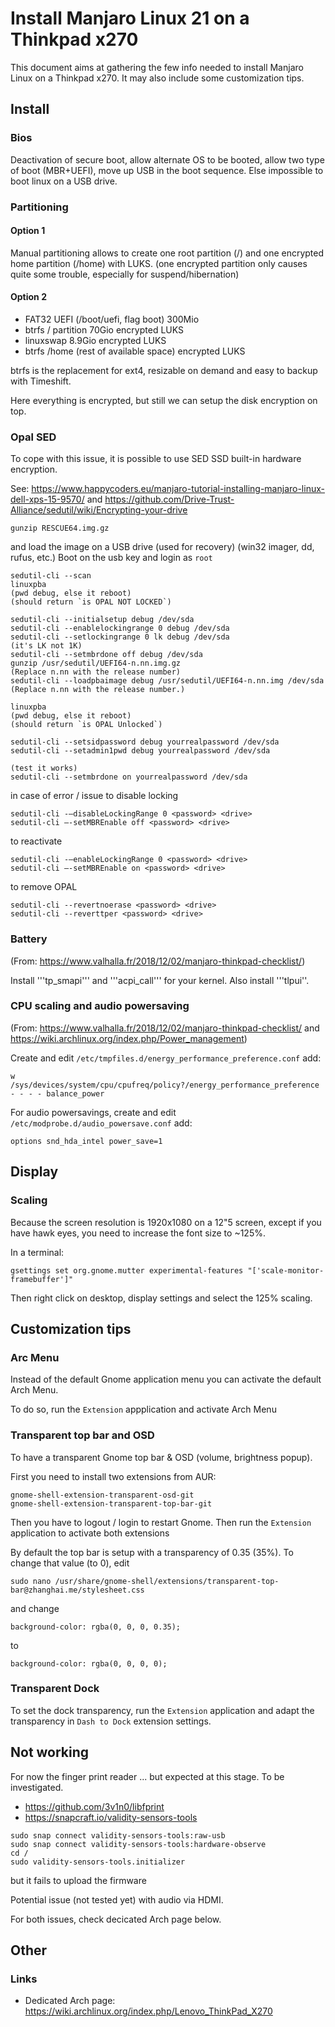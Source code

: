 # Install Manjaro Linux 21 on a Thinkpad x270
This document aims at gathering the few info needed to install Manjaro Linux on a Thinkpad x270.
It may also include some customization tips.

## Install

### Bios
Deactivation of secure boot, allow alternate OS to be booted, allow two type of boot (MBR+UEFI), move up USB in the boot sequence.
Else impossible to boot linux on a USB drive.

### Partitioning

#### Option 1

Manual partitioning allows to create one root partition (/) and one encrypted home partition (/home) with LUKS.
(one encrypted partition only causes quite some trouble, especially for suspend/hibernation)

#### Option 2

- FAT32 UEFI (/boot/uefi, flag boot) 300Mio
- btrfs / partition 70Gio encrypted LUKS
- linuxswap 8.9Gio encrypted LUKS
- btrfs /home (rest of available space) encrypted LUKS

btrfs is the replacement for ext4, resizable on demand and easy to backup with Timeshift.

Here everything is encrypted, but still we can setup the disk encryption on top.


### Opal SED

To cope with this issue, it is possible to use SED SSD built-in hardware encryption.

See: https://www.happycoders.eu/manjaro-tutorial-installing-manjaro-linux-dell-xps-15-9570/ and https://github.com/Drive-Trust-Alliance/sedutil/wiki/Encrypting-your-drive

```
gunzip RESCUE64.img.gz
```
and load the image on a USB drive (used for recovery) (win32 imager, dd, rufus, etc.)
Boot on the usb key and login as `root`

```
sedutil-cli --scan
linuxpba
(pwd debug, else it reboot)
(should return `is OPAL NOT LOCKED`)

sedutil-cli --initialsetup debug /dev/sda
sedutil-cli --enablelockingrange 0 debug /dev/sda
sedutil-cli --setlockingrange 0 lk debug /dev/sda
(it's LK not 1K)
sedutil-cli --setmbrdone off debug /dev/sda
gunzip /usr/sedutil/UEFI64-n.nn.img.gz 
(Replace n.nn with the release number)
sedutil-cli --loadpbaimage debug /usr/sedutil/UEFI64-n.nn.img /dev/sda
(Replace n.nn with the release number.)

linuxpba
(pwd debug, else it reboot)
(should return `is OPAL Unlocked`)

sedutil-cli --setsidpassword debug yourrealpassword /dev/sda
sedutil-cli --setadmin1pwd debug yourrealpassword /dev/sda

(test it works)
sedutil-cli --setmbrdone on yourrealpassword /dev/sda
```

in case of error / issue to disable locking

```
sedutil-cli -–disableLockingRange 0 <password> <drive>  
sedutil-cli –-setMBREnable off <password> <drive>
```

to reactivate
```
sedutil-cli -–enableLockingRange 0 <password> <drive>      
sedutil-cli –-setMBREnable on <password> <drive>  
```

to remove OPAL
```
sedutil-cli --revertnoerase <password> <drive>
sedutil-cli --reverttper <password> <drive> 
```

### Battery
(From: https://www.valhalla.fr/2018/12/02/manjaro-thinkpad-checklist/)

Install '''tp_smapi''' and '''acpi_call''' for your kernel.
Also install '''tlpui''.

### CPU scaling and audio powersaving
(From: https://www.valhalla.fr/2018/12/02/manjaro-thinkpad-checklist/ and https://wiki.archlinux.org/index.php/Power_management)

Create and edit ```/etc/tmpfiles.d/energy_performance_preference.conf```
add:
```
w /sys/devices/system/cpu/cpufreq/policy?/energy_performance_preference - - - - balance_power
```

For audio powersavings, create and edit ```/etc/modprobe.d/audio_powersave.conf```
add:
```
options snd_hda_intel power_save=1
```


## Display

### Scaling
Because the screen resolution is 1920x1080 on a 12"5 screen, except if you have hawk eyes, you need to increase the font size to ~125%.

In a terminal:
```
gsettings set org.gnome.mutter experimental-features "['scale-monitor-framebuffer']"
```

Then right click on desktop, display settings and select the 125% scaling.

## Customization tips

### Arc Menu
Instead of the default Gnome application menu you can activate the default Arch Menu.

To do so, run the ```Extension``` appplication and activate Arch Menu

### Transparent top bar and OSD
To have a transparent Gnome top bar & OSD (volume, brightness popup).

First you need to install two extensions from AUR:

```
gnome-shell-extension-transparent-osd-git
gnome-shell-extension-transparent-top-bar-git
```

Then you have to logout / login to restart Gnome.
Then run the ```Extension``` application to activate both extensions

By default the top bar is setup with a transparency of 0.35 (35%).
To change that value (to 0), edit 

```
sudo nano /usr/share/gnome-shell/extensions/transparent-top-bar@zhanghai.me/stylesheet.css
```

and change

```
background-color: rgba(0, 0, 0, 0.35);
```

to

```
background-color: rgba(0, 0, 0, 0);
```

### Transparent Dock
To set the dock transparency, run the ```Extension``` application and adapt the transparency in ```Dash to Dock``` extension settings.

## Not working
For now the finger print reader ... but expected at this stage. To be investigated.
* https://github.com/3v1n0/libfprint
* https://snapcraft.io/validity-sensors-tools
```
sudo snap connect validity-sensors-tools:raw-usb 
sudo snap connect validity-sensors-tools:hardware-observe
cd /
sudo validity-sensors-tools.initializer
```
but it fails to upload the firmware

Potential issue (not tested yet) with audio via HDMI.

For both issues, check decicated Arch page below.

## Other
### Links
* Dedicated Arch page: https://wiki.archlinux.org/index.php/Lenovo_ThinkPad_X270